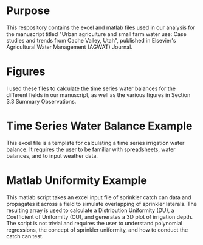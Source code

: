 # Purpose
This respository contains the excel and matlab files used in our analysis for the manuscript titled "Urban agriculture and small farm water use: Case studies and trends from Cache Valley, Utah", published in Elsevier's Agricultural Water Management (AGWAT) Journal. 

# Figures
I used these files to calculate the time series water balances for the different fields in our manuscript, as well as the various figures in Section 3.3 Summary Observations. 

# Time Series Water Balance Example
This excel file is a template for calculating a time series irrigation water balance. It requires the user to be familiar with spreadsheets, water balances, and to input weather data.  

# Matlab Uniformity Example 
This matlab script takes an excel input file of sprinkler catch can data and propagates it across a field to simulate overlapping of sprinkler laterals. The resulting array is used to calculate a Distribution Uniformity (DU), a Coefficient of Uniformity (CU), and generates a 3D plot of irrigation depth. The script is not trivial and requires the user to understand polynomial regressions, the concept of sprinkler uniformity, and how to conduct the catch can test.  
